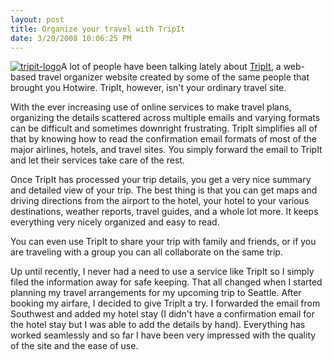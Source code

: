 ```yaml
---
layout: post
title: Organize your travel with TripIt
date: 3/20/2008 10:06:25 PM
---
```


[![tripit-logo](http://gwb.blob.core.windows.net/sdorman/WindowsLiveWriter/f13ba0ae72dc_13462/tripit-logo_thumb.gif)](http://gwb.blob.core.windows.net/sdorman/WindowsLiveWriter/f13ba0ae72dc_13462/tripit-logo_2.gif)A lot of people have been talking lately about [TripIt](http://www.tripit.com/), a web-based travel organizer website created by some of the same people that brought you Hotwire. TripIt, however, isn't your ordinary travel site.

With the ever increasing use of online services to make travel plans, organizing the details scattered across multiple emails and varying formats can be difficult and sometimes downright frustrating. TripIt simplifies all of that by knowing how to read the confirmation email formats of most of the major airlines, hotels, and travel sites. You simply forward the email to TripIt and let their services take care of the rest.

Once TripIt has processed your trip details, you get a very nice summary and detailed view of your trip. The best thing is that you can get maps and driving directions from the airport to the hotel, your hotel to your various destinations, weather reports, travel guides, and a whole lot more. It keeps everything very nicely organized and easy to read.

You can even use TripIt to share your trip with family and friends, or if you are traveling with a group you can all collaborate on the same trip.

Up until recently, I never had a need to use a service like TripIt so I simply filed the information away for safe keeping. That all changed when I started planning my travel arrangements for my upcoming trip to Seattle. After booking my airfare, I decided to give TripIt a try. I forwarded the email from Southwest and added my hotel stay (I didn't have a confirmation email for the hotel stay but I was able to add the details by hand). Everything has worked seamlessly and so far I have been very impressed with the quality of the site and the ease of use.
